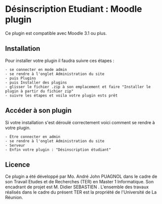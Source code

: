 # Désinscription Etudiant : Moodle plugin

Ce plugin est compatible avec Moodle 3.1 ou plus.

## Installation

Pour installer votre plugin il faudra suivre ces étapes :

    - se connecter en mode admin
    - se rendre à l'onglet Administration du site
    - puis Plugins
    - puis Installer des plugins
    - glisser le fichier .zip à son emplacement et faire "Installer le plugin à partir du fichier zip"
    - suivre les étapes et voila votre plugin ests prêt

## Accéder à son plugin

Si votre installation s'est déroulé correctement voici comment se rendre à votre plugin.

    - Être connecter en admin
    - se rendre à l'onglet Administration du site
    - Serveur
    - Enfin votre plugin : "Désinscription étudiant"


## Licence

Ce plugin a été développé par Mo.  André John PUAGNOL dans le cadre de son Travail Etudes et de Recherches (TER) en Master 1 Informatique.
Son encadrant de projet est M. Didier SEBASTIEN .
L'ensemble des travaux réalisés dans le cadre du présent TER est la propriété de l'Université de La Réunion.


